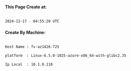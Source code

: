 
   
#### This Page Create at:

```bash

2024-12-17 - 04:55:20 UTC

```

#### Create By Machine:

```bash

Host Name : fv-az1426-725

platform  : Linux-6.5.0-1025-azure-x86_64-with-glibc2.35

Ip Local  : 10.1.0.110

```

